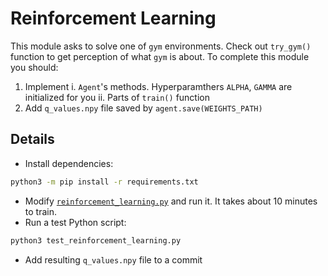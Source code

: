# Reinforcement Learning

This module asks to solve one of `gym` environments.
Check out `try_gym()` function to get perception of what `gym` is about.
To complete this module you should:
1. Implement
    i. `Agent`'s methods. Hyperparamthers `ALPHA`, `GAMMA` are initialized for you
    ii. Parts of `train()` function
2. Add `q_values.npy` file saved by `agent.save(WEIGHTS_PATH)`

## Details

* Install dependencies:

```sh
python3 -m pip install -r requirements.txt
```

* Modify [`reinforcement_learning.py`](reinforcement_learning.py) and run it. It takes about 10 minutes to train.
* Run a test Python script:

```sh
python3 test_reinforcement_learning.py
```

* Add resulting `q_values.npy` file to a commit
